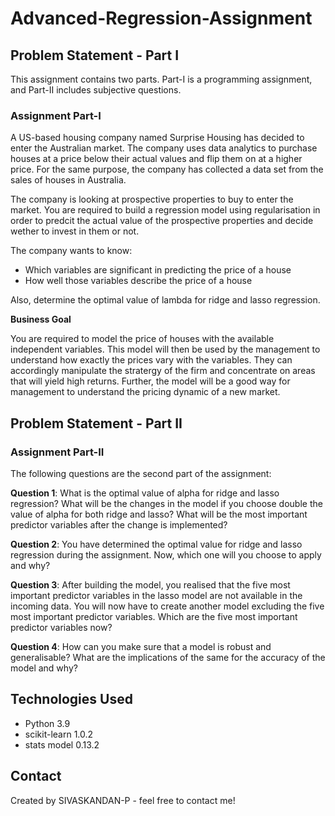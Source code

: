 # Advanced-Regression-Assignment

## Problem Statement - Part I

This assignment contains two parts. Part-I is a programming assignment, and Part-II includes subjective questions.

### Assignment Part-I

A US-based housing company named Surprise Housing has decided to enter the Australian market. The company uses data analytics to purchase houses at a price below their actual values and flip them on at a higher price. For the same purpose, the company has collected a data set from the sales of houses in Australia.

The company is looking at prospective properties to buy to enter the market. You are required to build a regression model using regularisation in order to predcit the actual value of the prospective properties and decide wether to invest in them or not.

The company wants to know:

  - Which variables are significant in predicting the price of a house
  - How well those variables describe the price of a house

Also, determine the optimal value of lambda for ridge and lasso regression.

__Business Goal__

You are required to model the price of houses with the available independent variables. This model will then be used by the management to understand how exactly the prices vary with the variables. They can accordingly manipulate the stratergy of the firm and concentrate on areas that will yield high returns. Further, the model will be a good way for management to understand the pricing dynamic of a new market.

## Problem Statement - Part II

### Assignment Part-II

The following questions are the second part of the assignment:

__Question 1__:
What is the optimal value of alpha for ridge and lasso regression? What will be the changes in the model if you choose double the value of alpha for both ridge and lasso? What will be the most important predictor variables after the change is implemented?

__Question 2__:
You have determined the optimal value for ridge and lasso regression during the assignment. Now, which one will you choose to apply and why?

__Question 3__:
After building the model, you realised that the five most important predictor variables in the lasso model are not available in the incoming data. You will now have to create another model excluding the five most important predictor variables. Which are the five most important predictor variables now?

__Question 4__:
How can you make sure that a model is robust and generalisable? What are the implications of the same for the accuracy of the model and why?

## Technologies Used
- Python 3.9
- scikit-learn 1.0.2
- stats model 0.13.2
<!-- As the libraries versions keep on changing, it is recommended to mention the version of library used in this project -->

## Contact
Created by SIVASKANDAN-P - feel free to contact me!

